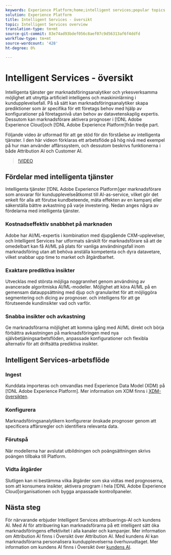 ```yaml
---
keywords: Experience Platform;home;intelligent services;popular topics
solution: Experience Platform
title: Intelligent Services - översikt
topic: Intelligent Services overview
translation-type: tm+mt
source-git-commit: 83e74ad93bdef056c8aef07c9d56313af6f4ddfd
workflow-type: tm+mt
source-wordcount: '428'
ht-degree: 0%

---
```



# Intelligent Services - översikt

Intelligenta tjänster ger marknadsföringsanalytiker och yrkesverksamma möjlighet att utnyttja artificiell intelligens och maskininlärning i kundupplevelsefall. På så sätt kan marknadsföringsanalytiker skapa prediktioner som är specifika för ett företags behov med hjälp av konfigurationer på företagsnivå utan behov av datavetenskaplig expertis. Dessutom kan marknadsförare aktivera prognoser i [!DNL Adobe Experience Cloud]och [!DNL Adobe Experience Platform]från tredje part.

Följande video är utformad för att ge stöd för din förståelse av intelligenta tjänster. I den här videon förklaras ett arbetsflöde på hög nivå med exempel på hur man använder affärssystem, och dessutom beskrivs funktionerna i både Attribution AI och Customer AI.

>[!VIDEO](https://video.tv.adobe.com/v/32654?learn=on&quality=12)

## Fördelar med intelligenta tjänster

Intelligenta tjänster [!DNL Adobe Experience Platform]ger marknadsförare som ansvarar för kundupplevelseåtkomst till AI-as-service, vilket gör det enkelt för alla att förutse kundbeteende, mäta effekten av en kampanj eller säkerställa bättre avkastning på varje investering. Nedan anges några av fördelarna med intelligenta tjänster.

### Kostnadseffektiv snabbhet på marknaden

Adobe har AI/ML-expertis i kombination med djupgående CXM-upplevelser, och Intelligent Services har utformats särskilt för marknadsförare så att de omedelbart kan få AI/ML på plats för vanliga användningsfall inom marknadsföring utan att behöva anställa kompetenta och dyra datavetare, vilket snabbar upp time to market och åtgärdbarhet.

### Exaktare prediktiva insikter

Utvecklas med största möjliga noggrannhet genom användning av avancerade algoritmiska AI/ML-modeller. Möjlighet att köra AI/ML på en gemensam datauppsättning med djup och granularitet för att möjliggöra segmentering och dicing av prognoser. och intelligens för att ge förutseende kundinsikter vad och varför.

### Snabba insikter och avkastning

Ge marknadsförarna möjlighet att komma igång med AI/ML direkt och börja förbättra avkastningen på marknadsföringen med nya självbetjäningsarbetsflöden, anpassade konfigurationer och flexibla alternativ för att driftsätta prediktiva insikter.

## Intelligent Services-arbetsflöde

### Ingest

Kunddata importeras och omvandlas med Experience Data Model (XDM) på [!DNL Adobe Experience Platform]. Mer information om XDM finns i [XDM-översikten](../xdm/home.md).

### Konfigurera

Marknadsföringsanalytikern konfigurerar önskade prognoser genom att specificera affärsregler och identifiera relevanta data.

### Förutspå

När modellerna har avslutat utbildningen och poängsättningen skrivs poängen tillbaka till Platform.

### Vidta åtgärder

Slutligen kan ni bestämma vilka åtgärder som ska vidtas med prognoserna, som att konsumera insikter, aktivera program i hela [!DNL Adobe Experience Cloud]organisationen och bygga anpassade kontrollpaneler.

## Nästa steg

För närvarande erbjuder Intelligent Services attribuerings-AI och kundens AI. Med AI för attribuering kan marknadsförarna på ett intelligent sätt öka marknadsföringens effektivitet i alla kanaler och kampanjer. Mer information om Attribution AI finns i Översikt över [](./attribution-ai/overview.md)Attribution AI. Med kundens AI kan marknadsförarna personalisera kundupplevelserna överhuvudtaget. Mer information om kundens AI finns i Översikt över [kundens AI](./customer-ai/overview.md).